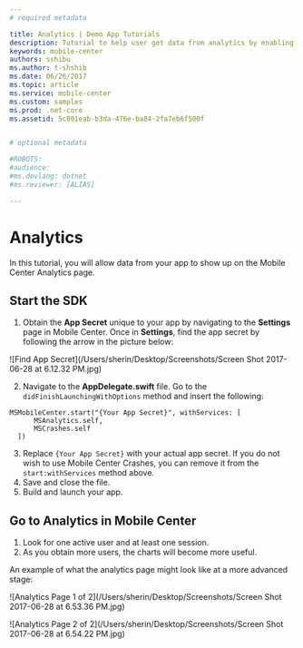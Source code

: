 ```yaml
---
# required metadata

title: Analytics | Demo App Tutorials
description: Tutorial to help user get data from analytics by enabling the SDK.
keywords: mobile-center
authors: sshibu
ms.author: t-shshib
ms.date: 06/26/2017
ms.topic: article
ms.service: mobile-center
ms.custom: samples
ms.prod: .net-core
ms.assetid: 5c001eab-b3da-476e-ba84-2fa7eb6f500f


# optional metadata

#ROBOTS:
#audience:
#ms.devlang: dotnet
#ms.reviewer: [ALIAS]

---
```



# Analytics

In this tutorial, you will allow data from your app to show up on the Mobile Center Analytics page.

## Start the SDK
1. Obtain the **App Secret** unique to your app by navigating to the **Settings** page in Mobile Center. Once in **Settings**, find the app secret by following the arrow in the picture below:

  ![Find App Secret](/Users/sherin/Desktop/Screenshots/Screen Shot 2017-06-28 at 6.12.32 PM.jpg)

2. Navigate to the **AppDelegate.swift** file. Go to the `didFinishLaunchingWithOptions` method and insert the following:
```
MSMobileCenter.start("{Your App Secret}", withServices: [
      MSAnalytics.self,
      MSCrashes.self
  ])
```
3. Replace ``{Your App Secret}`` with your actual app secret. If you do not wish to use Mobile Center Crashes, you can remove it from the `start:withServices` method above.
4. Save and close the file.
5. Build and launch your app.

## Go to Analytics in Mobile Center
  1. Look for one active user and at least one session.
  2. As you obtain more users, the charts will become more useful.

An example of what the analytics page might look like at a more advanced stage:

![Analytics Page 1 of 2](/Users/sherin/Desktop/Screenshots/Screen Shot 2017-06-28 at 6.53.36 PM.jpg)

![Analytics Page 2 of 2](/Users/sherin/Desktop/Screenshots/Screen Shot 2017-06-28 at 6.54.22 PM.jpg)
